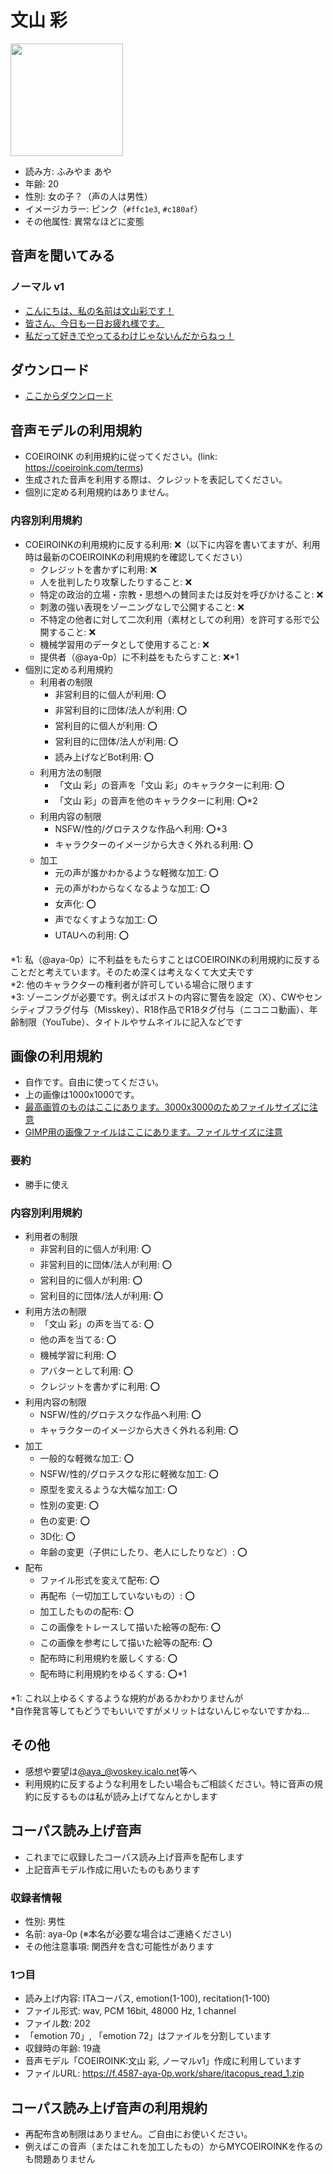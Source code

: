 <!-- title 文山 彩 -->
<!-- license Copyright (c) 2024-2025 aya-0p, 利用規約欄をご確認ください -->
<!-- create 2024-03-11 16:00 -->
<!-- update 2025-02-02 22:00 -->

# 文山 彩

<img src="https://f.4587-aya-0p.work/share/avatar_1000.png" height="180">

- 読み方: ふみやま あや
- 年齢: 20
- 性別: 女の子？（声の人は男性）
- イメージカラー: ピンク（`#ffc1e3`, `#c180af`）
- その他属性: 異常なほどに変態

## 音声を聞いてみる

### ノーマル v1

- [こんにちは、私の名前は文山彩です！](https://f.4587-aya-0p.work/share/314556434_001.wav)
- [皆さん、今日も一日お疲れ様です。](https://f.4587-aya-0p.work/share/314556434_002.wav)
- [私だって好きでやってるわけじゃないんだからねっ！](https://f.4587-aya-0p.work/share/314556434_003.wav)

## ダウンロード

- [ここからダウンロード](https://f.4587-aya-0p.work/share/voicemodel_v1.0.zip)

## 音声モデルの利用規約

- COEIROINK の利用規約に従ってください。(link: <https://coeiroink.com/terms>)
- 生成された音声を利用する際は、クレジットを表記してください。
- 個別に定める利用規約はありません。

### 内容別利用規約

- COEIROINKの利用規約に反する利用: ❌（以下に内容を書いてますが、利用時は最新のCOEIROINKの利用規約を確認してください）
  - クレジットを書かずに利用: ❌
  - 人を批判したり攻撃したりすること: ❌
  - 特定の政治的立場・宗教・思想への賛同または反対を呼びかけること: ❌
  - 刺激の強い表現をゾーニングなしで公開すること: ❌
  - 不特定の他者に対して二次利用（素材としての利用）を許可する形で公開すること: ❌
  - 機械学習用のデータとして使用すること: ❌
  - 提供者（@aya-0p）に不利益をもたらすこと: ❌*1
- 個別に定める利用規約
  - 利用者の制限
    - 非営利目的に個人が利用: ⭕
    - 非営利目的に団体/法人が利用: ⭕
    - 営利目的に個人が利用: ⭕
    - 営利目的に団体/法人が利用: ⭕
    - 読み上げなどBot利用: ⭕
  - 利用方法の制限
    - 「文山 彩」の音声を「文山 彩」のキャラクターに利用: ⭕
    - 「文山 彩」の音声を他のキャラクターに利用: ⭕*2
  - 利用内容の制限
    - NSFW/性的/グロテスクな作品へ利用: ⭕*3
    - キャラクターのイメージから大きく外れる利用: ⭕
  - 加工
    - 元の声が誰かわかるような軽微な加工: ⭕
    - 元の声がわからなくなるような加工: ⭕
    - 女声化: ⭕
    - 声でなくすような加工: ⭕
    - UTAUへの利用: ⭕

*1: 私（@aya-0p）に不利益をもたらすことはCOEIROINKの利用規約に反することだと考えています。そのため深くは考えなくて大丈夫です<br>
*2: 他のキャラクターの権利者が許可している場合に限ります<br>
*3: ゾーニングが必要です。例えばポストの内容に警告を設定（X）、CWやセンシティブフラグ付与（Misskey）、R18作品でR18タグ付与（ニコニコ動画）、年齢制限（YouTube）、タイトルやサムネイルに記入などです

## 画像の利用規約

- 自作です。自由に使ってください。
- 上の画像は1000x1000です。
- [最高画質のものはここにあります。3000x3000のためファイルサイズに注意](https://f.4587-aya-0p.work/share/avatar.png)
- [GIMP用の画像ファイルはここにあります。ファイルサイズに注意](https://f.4587-aya-0p.work/share/avatar.xcf)

### 要約

- 勝手に使え

### 内容別利用規約

- 利用者の制限
  - 非営利目的に個人が利用: ⭕
  - 非営利目的に団体/法人が利用: ⭕
  - 営利目的に個人が利用: ⭕
  - 営利目的に団体/法人が利用: ⭕
- 利用方法の制限
  - 「文山 彩」の声を当てる: ⭕
  - 他の声を当てる: ⭕
  - 機械学習に利用: ⭕
  - アバターとして利用: ⭕
  - クレジットを書かずに利用: ⭕
- 利用内容の制限
  - NSFW/性的/グロテスクな作品へ利用: ⭕
  - キャラクターのイメージから大きく外れる利用: ⭕
- 加工
  - 一般的な軽微な加工: ⭕
  - NSFW/性的/グロテスクな形に軽微な加工: ⭕
  - 原型を変えるような大幅な加工: ⭕
  - 性別の変更: ⭕
  - 色の変更: ⭕
  - 3D化: ⭕
  - 年齢の変更（子供にしたり、老人にしたりなど）: ⭕
- 配布
  - ファイル形式を変えて配布: ⭕
  - 再配布（一切加工していないもの）: ⭕
  - 加工したものの配布: ⭕
  - この画像をトレースして描いた絵等の配布: ⭕
  - この画像を参考にして描いた絵等の配布: ⭕
  - 配布時に利用規約を厳しくする: ⭕
  - 配布時に利用規約をゆるくする: ⭕*1

*1: これ以上ゆるくするような規約があるかわかりませんが<br>
*自作発言等してもどうでもいいですがメリットはないんじゃないですかね...

## その他

- 感想や要望は[@aya_@voskey.icalo.net](https://voskey.icalo.net/@aya_)等へ
- 利用規約に反するような利用をしたい場合もご相談ください。特に音声の規約に反するものは私が読み上げてなんとかします

## コーパス読み上げ音声

- これまでに収録したコーパス読み上げ音声を配布します
- 上記音声モデル作成に用いたものもあります

### 収録者情報

- 性別: 男性
- 名前: aya-0p (※本名が必要な場合はご連絡ください)
- その他注意事項: 関西弁を含む可能性があります

### 1つ目

- 読み上げ内容: ITAコーパス, emotion(1-100), recitation(1-100)
- ファイル形式: wav, PCM 16bit, 48000 Hz, 1 channel
- ファイル数: 202
- 「emotion 70」, 「emotion 72」はファイルを分割しています
- 収録時の年齢: 19歳
- 音声モデル「COEIROINK:文山 彩, ノーマルv1」作成に利用しています
- ファイルURL: <https://f.4587-aya-0p.work/share/itacopus_read_1.zip>

## コーパス読み上げ音声の利用規約

- 再配布含め制限はありません。ご自由にお使いください。
- 例えばこの音声（またはこれを加工したもの）からMYCOEIROINKを作るのも問題ありません
